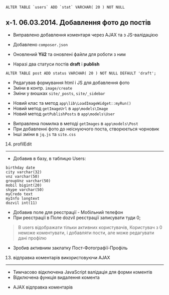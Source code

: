 ```
ALTER TABLE `users` ADD `stat` VARCHAR( 20 ) NOT NULL
```

x-1. 06.03.2014. Добавлення фото до постів
------------------------------------------

* Виправлено добавлення коментаря через AJAX та з JS-валідацією
+ Добавлено `composer.json`
* Оновлений **Yii2** та оновлені файли для роботи з ним
+ Наразі два статуси постів **draft** і **publish**

```
ALTER TABLE post ADD status VARCHAR( 20 ) NOT NULL DEFAULT 'draft';
```

* Редагував формування html і JS для добавлення фото
* Зміни в контр. `image/create`
* Зміни у вюшках `site/_posts`, `site/_sidebar`
+ Новий клас та метод `app\lib\LoadImageWidget::myRun()`
+ Новий метод `getImageUrl` в `app\models\Image`
+ Новий метод `getPublishPosts` в `app\models\User`
* Виправлена помилка в методі `getImages` в `app\models\Post`
* При добавленні фото до неіснуючого поста, створюється чорновик
* Інші зміни в `jq.js` та `site.css`

14. profilEdit
--------------

+ Добавив в базу, в таблицю Users:

```
birthday date
city varchar(32)
vnz varchar(50)
groupVnz varchar(50)
mobil bigint(20)
skype varchar(50)
myCredo text
myInfo longtext
dozvil int(11)
```

+ Добавив поле для реєстрації - Мобільний телефон
+ При реєстрації в Поле dozvil реєстрації записувати туди 0;

> В users відображати тільки активних користувачів,
> Користувач з  0 неможе  коментувати, і добавляти пости,
> але може редагувати дані профілю

+ Зробив активним заклатку Пост-Фотографії-Профіль

13. відправка коментарів використовуючи AJAX
--------------------------------------------

* Тимчасово відключена JavaScript валідація для форми коментів
* Відключена функція видалення комента
+ AJAX відправка коментарів
